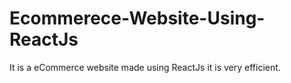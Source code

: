# Ecommerece-Website-Using-ReactJs
It is a eCommerce website made using ReactJs it is very efficient.
